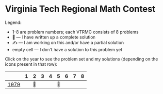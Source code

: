 # Virginia Tech Regional Math Contest

Legend:

* 1–8 are problem numbers; each VTRMC consists of 8 problems
* 📝 — I have written up a complete solution
* ✍️  — I am working on this and/or have a partial solution
* empty cell — I don't have a solution to this problem yet

Click on the year to see the problem set and my solutions (depending on the
icons present in that row):

|        | 1 | 2 | 3 | 4 | 5 | 6 | 7 | 8 |
|--------|---|---|---|---|---|---|---|---|
| [1979] |   | 📝|   |   | 📝|   |   |   |

[1979]: 1979
